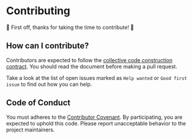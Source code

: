 # Contributing

:tada: First off, thanks for taking the time to contribute! :tada:

## How can I contribute?

Contributors are expected to follow the [collective code construction contract](https://github.com/OpenDroneMap/documents/blob/master/C4.md). You should read the document before making a pull request.

Take a look at the list of open issues marked as `Help wanted` or `Good first issue` to find out how you can help.

## Code of Conduct

You must adheres to the [Contributor Covenant](https://github.com/OpenDroneMap/documents/blob/master/CONDUCT.md). By participating, you are expected to uphold this code. Please report unacceptable behavior to the project maintainers.
